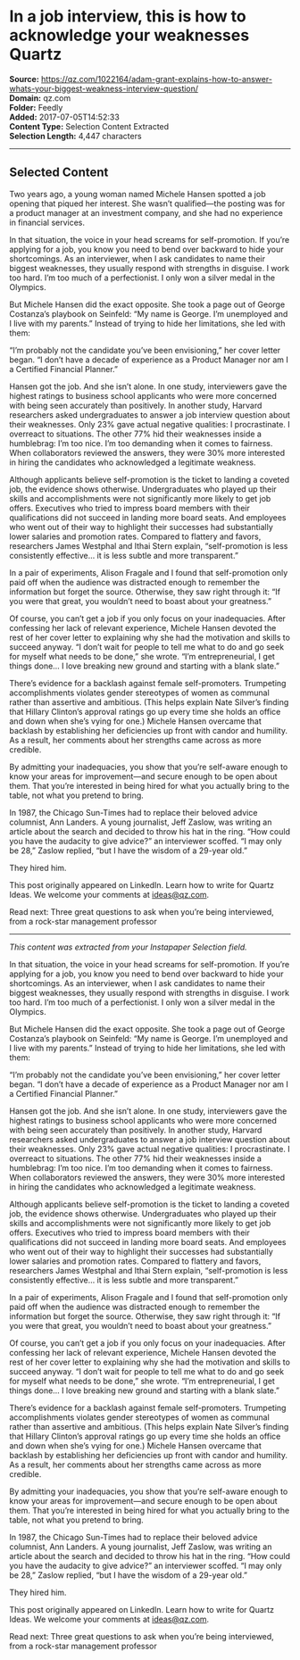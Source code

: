 # In a job interview, this is how to acknowledge your weaknesses Quartz

**Source:** https://qz.com/1022164/adam-grant-explains-how-to-answer-whats-your-biggest-weakness-interview-question/  
**Domain:** qz.com  
**Folder:** Feedly  
**Added:** 2017-07-05T14:52:33  
**Content Type:** Selection Content Extracted  
**Selection Length:** 4,447 characters  


---

## Selected Content

Two years ago, a young woman named Michele Hansen spotted a job opening that piqued her interest. She wasn’t qualified—the posting was for a product manager at an investment company, and she had no experience in financial services.

In that situation, the voice in your head screams for self-promotion. If you’re applying for a job, you know you need to bend over backward to hide your shortcomings. As an interviewer, when I ask candidates to name their biggest weaknesses, they usually respond with strengths in disguise. I work too hard. I’m too much of a perfectionist. I only won a silver medal in the Olympics.

But Michele Hansen did the exact opposite. She took a page out of George Costanza’s playbook on Seinfeld: “My name is George. I’m unemployed and I live with my parents.” Instead of trying to hide her limitations, she led with them:

“I’m probably not the candidate you’ve been envisioning,” her cover letter began. “I don’t have a decade of experience as a Product Manager nor am I a Certified Financial Planner.”

Hansen got the job. And she isn’t alone. In one study, interviewers gave the highest ratings to business school applicants who were more concerned with being seen accurately than positively. In another study, Harvard researchers asked undergraduates to answer a job interview question about their weaknesses. Only 23% gave actual negative qualities: I procrastinate. I overreact to situations. The other 77% hid their weaknesses inside a humblebrag: I’m too nice. I’m too demanding when it comes to fairness. When collaborators reviewed the answers, they were 30% more interested in hiring the candidates who acknowledged a legitimate weakness.

Although applicants believe self-promotion is the ticket to landing a coveted job, the evidence shows otherwise. Undergraduates who played up their skills and accomplishments were not significantly more likely to get job offers. Executives who tried to impress board members with their qualifications did not succeed in landing more board seats. And employees who went out of their way to highlight their successes had substantially lower salaries and promotion rates. Compared to flattery and favors, researchers James Westphal and Ithai Stern explain, “self-promotion is less consistently effective… it is less subtle and more transparent.”

In a pair of experiments, Alison Fragale and I found that self-promotion only paid off when the audience was distracted enough to remember the information but forget the source. Otherwise, they saw right through it: “If you were that great, you wouldn’t need to boast about your greatness.”

Of course, you can’t get a job if you only focus on your inadequacies. After confessing her lack of relevant experience, Michele Hansen devoted the rest of her cover letter to explaining why she had the motivation and skills to succeed anyway. “I don’t wait for people to tell me what to do and go seek for myself what needs to be done,” she wrote. “I’m entrepreneurial, I get things done… I love breaking new ground and starting with a blank slate.”

There’s evidence for a backlash against female self-promoters. Trumpeting accomplishments violates gender stereotypes of women as communal rather than assertive and ambitious. (This helps explain Nate Silver’s finding that Hillary Clinton’s approval ratings go up every time she holds an office and down when she’s vying for one.) Michele Hansen overcame that backlash by establishing her deficiencies up front with candor and humility. As a result, her comments about her strengths came across as more credible.

By admitting your inadequacies, you show that you’re self-aware enough to know your areas for improvement—and secure enough to be open about them. That you’re interested in being hired for what you actually bring to the table, not what you pretend to bring.

In 1987, the Chicago Sun-Times had to replace their beloved advice columnist, Ann Landers. A young journalist, Jeff Zaslow, was writing an article about the search and decided to throw his hat in the ring. “How could you have the audacity to give advice?” an interviewer scoffed. “I may only be 28,” Zaslow replied, “but I have the wisdom of a 29-year old.”

They hired him.

This post originally appeared on LinkedIn. Learn how to write for Quartz Ideas. We welcome your comments at ideas@qz.com.

Read next: Three great questions to ask when you’re being interviewed, from a rock-star management professor

---

*This content was extracted from your Instapaper Selection field.*

In that situation, the voice in your head screams for self-promotion. If you’re applying for a job, you know you need to bend over backward to hide your shortcomings. As an interviewer, when I ask candidates to name their biggest weaknesses, they usually respond with strengths in disguise. I work too hard. I’m too much of a perfectionist. I only won a silver medal in the Olympics.

But Michele Hansen did the exact opposite. She took a page out of George Costanza’s playbook on Seinfeld: “My name is George. I’m unemployed and I live with my parents.” Instead of trying to hide her limitations, she led with them:

“I’m probably not the candidate you’ve been envisioning,” her cover letter began. “I don’t have a decade of experience as a Product Manager nor am I a Certified Financial Planner.”

Hansen got the job. And she isn’t alone. In one study, interviewers gave the highest ratings to business school applicants who were more concerned with being seen accurately than positively. In another study, Harvard researchers asked undergraduates to answer a job interview question about their weaknesses. Only 23% gave actual negative qualities: I procrastinate. I overreact to situations. The other 77% hid their weaknesses inside a humblebrag: I’m too nice. I’m too demanding when it comes to fairness. When collaborators reviewed the answers, they were 30% more interested in hiring the candidates who acknowledged a legitimate weakness.

Although applicants believe self-promotion is the ticket to landing a coveted job, the evidence shows otherwise. Undergraduates who played up their skills and accomplishments were not significantly more likely to get job offers. Executives who tried to impress board members with their qualifications did not succeed in landing more board seats. And employees who went out of their way to highlight their successes had substantially lower salaries and promotion rates. Compared to flattery and favors, researchers James Westphal and Ithai Stern explain, “self-promotion is less consistently effective… it is less subtle and more transparent.”

In a pair of experiments, Alison Fragale and I found that self-promotion only paid off when the audience was distracted enough to remember the information but forget the source. Otherwise, they saw right through it: “If you were that great, you wouldn’t need to boast about your greatness.”

Of course, you can’t get a job if you only focus on your inadequacies. After confessing her lack of relevant experience, Michele Hansen devoted the rest of her cover letter to explaining why she had the motivation and skills to succeed anyway. “I don’t wait for people to tell me what to do and go seek for myself what needs to be done,” she wrote. “I’m entrepreneurial, I get things done… I love breaking new ground and starting with a blank slate.”

There’s evidence for a backlash against female self-promoters. Trumpeting accomplishments violates gender stereotypes of women as communal rather than assertive and ambitious. (This helps explain Nate Silver’s finding that Hillary Clinton’s approval ratings go up every time she holds an office and down when she’s vying for one.) Michele Hansen overcame that backlash by establishing her deficiencies up front with candor and humility. As a result, her comments about her strengths came across as more credible.

By admitting your inadequacies, you show that you’re self-aware enough to know your areas for improvement—and secure enough to be open about them. That you’re interested in being hired for what you actually bring to the table, not what you pretend to bring.

In 1987, the Chicago Sun-Times had to replace their beloved advice columnist, Ann Landers. A young journalist, Jeff Zaslow, was writing an article about the search and decided to throw his hat in the ring. “How could you have the audacity to give advice?” an interviewer scoffed. “I may only be 28,” Zaslow replied, “but I have the wisdom of a 29-year old.”

They hired him.

This post originally appeared on LinkedIn. Learn how to write for Quartz Ideas. We welcome your comments at ideas@qz.com.

Read next: Three great questions to ask when you’re being interviewed, from a rock-star management professor
